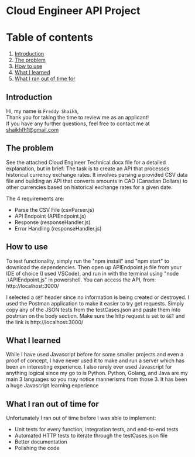 # Cloud Engineer API Project

# Table of contents
1. [Introduction](#introduction)
2. [The problem](#theProblem)
3. [How to use](#howToUse)
4. [What I learned](#whatILearned)
5. [What I ran out of time for](#whatIRanOutOfTimeFor)




## Introduction <a name="introduction"></a>
Hi, my name is `Freddy Shaikh`,  
Thank you for taking the time to review me as an applicant!  
If you have any further questions, feel free to contact me at shaikhfh1@gmail.com


## The problem <a name="theProblem"></a>
See the attached Cloud Engineer Technical.docx file for a detailed explanation, but in brief:
The task is to create an API that processes historical currency exchange rates. It involves parsing a provided CSV data file and building an API that converts amounts in CAD (Canadian Dollars) to other currencies based on historical exchange rates for a given date. 

The 4 requirements are:
- Parse the CSV File (csvParser.js)
- API Endpoint (APIEndpoint.js)
- Response (responseHandler.js)
- Error Handling (responseHandler.js)


## How to use
To test functionality, simply run the "npm install" and "npm start" to download the dependencies. Then open up APIEndpoint.js file from your IDE of choice (I used VSCode), and run in with the terminal using "node .\APIEndpoint.js" in powershell. You can access the API, from: http://localhost:3000/  

I selected a `GET` header since no information is being created or destroyed. I used the Postman application to make it easier to try get requests. Simply copy any of the JSON tests from the testCases.json and paste them into postman on the body section. Make sure the http request is set to `GET` and the link is  http://localhost:3000/


## What I learned <a name="whatILearned"></a>
While I have used Javascript before for some smaller projects and even a proof of concept, I have never used it to make and run a server which has been an interesting experience. I also rarely ever used Javascript for anything logical since my go to is Python. Python, Golang, and Java are my main 3 languages so you may notice mannerisms from those 3. It has been a huge Javascript learning experience



## What I ran out of time for <a name="whatIRanOutOfTimeFor"></a>
Unfortunately I ran out of time before I was able to implement:
- Unit tests for every function, integration tests, and end-to-end tests
- Automated HTTP tests to iterate through the testCases.json file
- Better documentation
- Polishing the code
